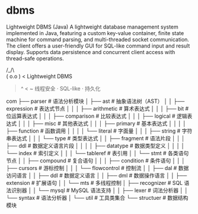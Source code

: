 # dbms
Lightweight DBMS (Java)
A lightweight database management system implemented in Java, featuring a custom key-value container, finite state machine for command parsing, and multi-threaded socket communication. The client offers a user-friendly GUI for SQL-like command input and result display. Supports data persistence and concurrent client access with thread-safe operations.

  /\_/\  
 ( o.o )   < Lightweight DBMS
  > ^ <     ~ 线程安全 · SQL-like · 持久化

com
├── parser # 语法分析模块
│ ├── ast # 抽象语法树（AST）
│ │ ├── expression # 表达式节点
│ │ │ ├── arithmetic # 算术表达式
│ │ │ ├── bit # 位运算表达式
│ │ │ ├── comparison # 比较表达式
│ │ │ ├── logical # 逻辑表达式
│ │ │ ├── misc # 其他表达式
│ │ │ ├── primary # 基本表达式
│ │ │ │ ├── function # 函数调用
│ │ │ │ └── literal # 字面量
│ │ │ ├── string # 字符串表达式
│ │ │ └── type # 类型表达式
│ │ ├── fragment # 语法片段
│ │ │ ├── ddl # 数据定义语言片段
│ │ │ │ ├── datatype # 数据类型定义
│ │ │ │ └── index # 索引定义
│ │ │ └── tableref # 表引用
│ │ └── stmt # 各类语句节点
│ │ ├── compound # 复合语句
│ │ │ ├── condition # 条件语句
│ │ │ ├── cursors # 游标控制
│ │ │ └── flowcontrol # 控制流
│ │ ├── dal # 数据访问语言
│ │ ├── ddl # 数据定义语言
│ │ ├── dml # 数据操作语言
│ │ ├── extension # 扩展语句
│ │ └── mts # 多线程控制
│ ├── recognizer # SQL 语法识别器
│ │ └── mysql # MySQL 语法支持
│ │ ├── lexer # 词法分析器
│ │ └── syntax # 语法分析器
│ └── util # 工具类集合
└── structuer # 数据结构模块
